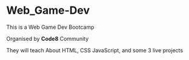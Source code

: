 # Web_Game-Dev

This is a Web Game Dev Bootcamp 

Organised by **Code8** Community

They will teach About HTML, CSS JavaScript, and some 3 live projects
